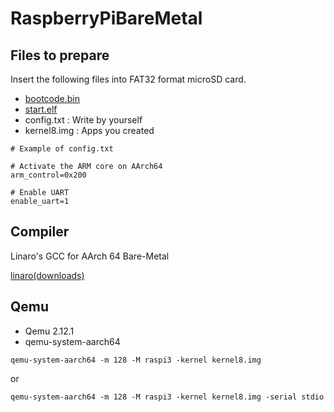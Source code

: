 # RaspberryPiBareMetal

## Files to prepare

Insert the following files into FAT32 format microSD card.  

* [bootcode.bin](https://github.com/raspberrypi/firmware/blob/master/boot/bootcode.bin)
* [start.elf](https://github.com/raspberrypi/firmware/blob/master/boot/start.elf)
* config.txt : Write by yourself
* kernel8.img : Apps you created

```
# Example of config.txt

# Activate the ARM core on AArch64
arm_control=0x200

# Enable UART
enable_uart=1
```

## Compiler

Linaro's GCC for AArch 64 Bare-Metal  

[linaro(downloads)](https://www.linaro.org/downloads/)  

## Qemu

* Qemu 2.12.1
* qemu-system-aarch64

```
qemu-system-aarch64 -m 128 -M raspi3 -kernel kernel8.img
```

or 

```
qemu-system-aarch64 -m 128 -M raspi3 -kernel kernel8.img -serial stdio
```
